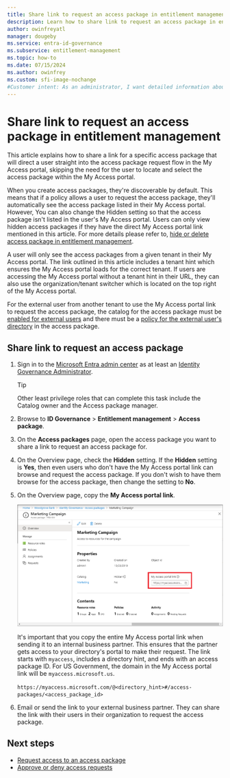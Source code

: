 ```yaml
---
title: Share link to request an access package in entitlement management
description: Learn how to share link to request an access package in entitlement management.
author: owinfreyatl
manager: dougeby
ms.service: entra-id-governance
ms.subservice: entitlement-management
ms.topic: how-to
ms.date: 07/15/2024
ms.author: owinfrey
ms.custom: sfi-image-nochange
#Customer intent: As an administrator, I want detailed information about how I can edit an access package so that requestors have the resources they need to perform their job.
---
```

# Share link to request an access package in entitlement management

This article explains how to share a link for a specific access package that will direct a user straight into the access package request flow in the My Access portal, skipping the need for the user to locate and select the access package within the My Access portal.

When you create access packages, they're discoverable by default. This means that if a policy allows a user to request the access package, they'll automatically see the access package listed in their My Access portal. However, You can also change the Hidden setting so that the access package isn't listed in the user's My Access portal. Users can only view hidden access packages if they have the direct My Access portal link mentioned in this article. For more details please refer to, [hide or delete access package in entitlement management](entitlement-management-access-package-edit.md).

A user will only see the access packages from a given tenant in their My Access portal. The link outlined in this article includes a tenant hint which ensures the My Access portal loads for the correct tenant. If users are accessing the My Access portal without a tenant hint in their URL, they can also use the organization/tenant switcher which is located on the top right of the My Access portal.

For the external user from another tenant to use the My Access portal link to request the access package, the catalog for the access package must be [enabled for external users](entitlement-management-catalog-create.md) and there must be a [policy for the external user's directory](entitlement-management-access-package-request-policy.md) in the access package.

## Share link to request an access package


1. Sign in to the [Microsoft Entra admin center](https://entra.microsoft.com) as at least an [Identity Governance Administrator](../identity/role-based-access-control/permissions-reference.md#identity-governance-administrator).
    > [!TIP]
    > Other least privilege roles that can complete this task include the Catalog owner and the Access package manager.
1. Browse to **ID Governance** > **Entitlement management** > **Access package**.

1. On the **Access packages** page, open the access package you want to share a link to request an access package for.

1. On the Overview page, check the **Hidden** setting. If the **Hidden** setting is **Yes**, then even users who don't have the My Access portal link can browse and request the access package. If you don't wish to have them browse for the access package, then change the setting to **No**.

1. On the Overview page, copy the **My Access portal link**.

    ![Access package overview - My Access portal link](./media/entitlement-management-shared/my-access-portal-link.png)

    It's important that you copy the entire My Access portal link when sending it to an internal business partner. This ensures that the partner gets access to your directory's portal to make their request. The link starts with `myaccess`, includes a directory hint, and ends with an access package ID. For US Government, the domain in the My Access portal link will be `myaccess.microsoft.us`.

    `https://myaccess.microsoft.com/@<directory_hint>#/access-packages/<access_package_id>`

1. Email or send the link to your external business partner. They can share the link with their users in their organization to request the access package.

## Next steps

- [Request access to an access package](entitlement-management-request-access.md)
- [Approve or deny access requests](entitlement-management-request-approve.md)

